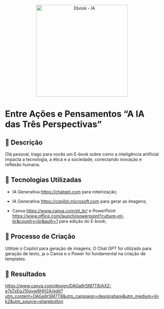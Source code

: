<p align="center">
  <img src="https://github.com/user-attachments/assets/17804353-be81-4ef0-b211-472ad7ffc1be" alt="Ebook - IA" width="300" />
</p>

# Entre Ações e Pensamentos “A IA  das Três Perspectivas”

## 📒 Descrição
Olá pessoal, trago para vocês um E-book sobre como a inteligência artificial impacta a tecnologia, a ética e a sociedade, conectando inovação e reflexão humana.

## 🤖 Tecnologias Utilizadas
- IA Generativa https://chatgpt.com  para roteirização;

- IA Generativa https://copilot.microsoft.com  para gerar as imagens;

-  Canva https://www.canva.com/pt_br/ e PowerPoint https://www.office.com/launch/powerpoint?culture=pt-br&country=br&auth=1 para edição do E-book;

## 🧐 Processo de Criação
Utilizei o Copilot para geração de imagens, O Chat GPT foi utilizado para geração de texto, ja o Canva e o Power foi fundamental na criação de templates.

## 🚀 Resultados
https://www.canva.com/design/DAGa9rSM7T8/AXZ-e7sTxEgJ10ovw6HH2A/edit?utm_content=DAGa9rSM7T8&utm_campaign=designshare&utm_medium=link2&utm_source=sharebutton
